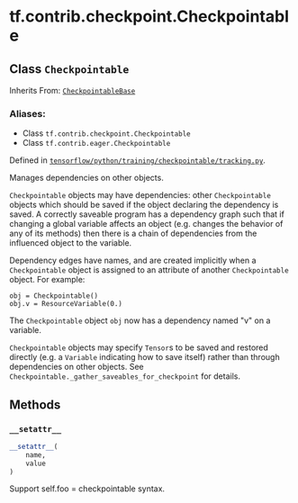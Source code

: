 <div itemscope itemtype="http://developers.google.com/ReferenceObject">
<meta itemprop="name" content="tf.contrib.checkpoint.Checkpointable" />
<meta itemprop="property" content="__setattr__"/>
</div>

# tf.contrib.checkpoint.Checkpointable

## Class `Checkpointable`

Inherits From: [`CheckpointableBase`](../../../tf/contrib/checkpoint/CheckpointableBase.md)

### Aliases:

* Class `tf.contrib.checkpoint.Checkpointable`
* Class `tf.contrib.eager.Checkpointable`



Defined in [`tensorflow/python/training/checkpointable/tracking.py`](https://www.tensorflow.org/code/tensorflow/python/training/checkpointable/tracking.py).

Manages dependencies on other objects.

`Checkpointable` objects may have dependencies: other `Checkpointable` objects
which should be saved if the object declaring the dependency is saved. A
correctly saveable program has a dependency graph such that if changing a
global variable affects an object (e.g. changes the behavior of any of its
methods) then there is a chain of dependencies from the influenced object to
the variable.

Dependency edges have names, and are created implicitly when a
`Checkpointable` object is assigned to an attribute of another
`Checkpointable` object. For example:

```
obj = Checkpointable()
obj.v = ResourceVariable(0.)
```

The `Checkpointable` object `obj` now has a dependency named "v" on a
variable.

`Checkpointable` objects may specify `Tensor`s to be saved and restored
directly (e.g. a `Variable` indicating how to save itself) rather than through
dependencies on other objects. See
`Checkpointable._gather_saveables_for_checkpoint` for details.

## Methods

<h3 id="__setattr__"><code>__setattr__</code></h3>

``` python
__setattr__(
    name,
    value
)
```

Support self.foo = checkpointable syntax.



